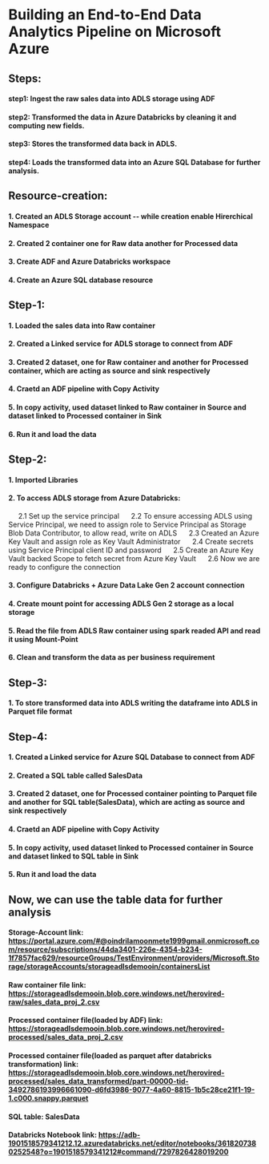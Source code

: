 # Building an End-to-End Data Analytics Pipeline on Microsoft Azure

## Steps:

#### step1: Ingest the raw sales data into ADLS storage using ADF
#### step2: Transformed the data in Azure Databricks by cleaning it and computing new fields.
#### step3: Stores the transformed data back in ADLS.
#### step4: Loads the transformed data into an Azure SQL Database for further analysis.

## Resource-creation:

#### 1. Created an ADLS Storage account -- while creation enable Hirerchical Namespace
#### 2. Created 2 container one for Raw data another for Processed data
#### 3. Create ADF and Azure Databricks workspace
#### 4. Create an Azure SQL database resource

## Step-1:

#### 1. Loaded the sales data into Raw container
#### 2. Created a Linked service for ADLS storage to connect from ADF
#### 3. Created 2 dataset, one for Raw container and another for Processed container, which are acting as source and sink respectively
#### 4. Craetd an ADF pipeline with Copy Activity
#### 5. In copy activity, used dataset linked to Raw container in Source and dataset linked to Processed container in Sink
#### 6. Run it and load the data

## Step-2:

#### 1. Imported Libraries
#### 2. To access ADLS storage from Azure Databricks:
  &nbsp;&nbsp;&nbsp;&nbsp; 2.1 Set up the service principal 
  &nbsp;&nbsp;&nbsp;&nbsp; 2.2 To ensure accessing ADLS using Service Principal, we need to assign role to Service Principal as Storage Blob Data Contributor, to allow read, write on ADLS
  &nbsp;&nbsp;&nbsp;&nbsp; 2.3 Created an Azure Key Vault and assign role as Key Vault Administrator
  &nbsp;&nbsp;&nbsp;&nbsp; 2.4 Create secrets using Service Principal client ID and password
  &nbsp;&nbsp;&nbsp;&nbsp; 2.5 Create an Azure Key Vault backed Scope to fetch secret from Azure Key Vault
  &nbsp;&nbsp;&nbsp;&nbsp; 2.6 Now we are ready to configure the connection
#### 3. Configure Databricks + Azure Data Lake Gen 2 account connection
#### 4. Create mount point for accessing ADLS Gen 2 storage as a local storage
#### 5. Read the file from ADLS Raw container using spark readed API and read it using Mount-Point
#### 6. Clean and transform the data as per business requirement

## Step-3:

#### 1. To store transformed data into ADLS writing the dataframe into ADLS in Parquet file format

## Step-4:

#### 1. Created a Linked service for Azure SQL Database to connect from ADF
#### 2. Created a SQL table called SalesData
#### 3. Created 2 dataset, one for Processed container pointing to Parquet file and another for SQL table(SalesData), which are acting as source and sink respectively
#### 4. Craetd an ADF pipeline with Copy Activity
#### 5. In copy activity, used dataset linked to Processed container in Source and dataset linked to SQL table in Sink
#### 5. Run it and load the data

## Now, we can use the table data for further analysis


#### Storage-Account link: https://portal.azure.com/#@oindrilamoonmete1999gmail.onmicrosoft.com/resource/subscriptions/44da3401-226e-4354-b234-1f7857fac629/resourceGroups/TestEnvironment/providers/Microsoft.Storage/storageAccounts/storageadlsdemooin/containersList

#### Raw container file link: https://storageadlsdemooin.blob.core.windows.net/herovired-raw/sales_data_proj_2.csv

#### Processed container file(loaded by ADF) link: https://storageadlsdemooin.blob.core.windows.net/herovired-processed/sales_data_proj_2.csv

#### Processed container file(loaded as parquet after databricks transformation) link: https://storageadlsdemooin.blob.core.windows.net/herovired-processed/sales_data_transformed/part-00000-tid-3492786193996661090-d6fd3986-9077-4a60-8815-1b5c28ce21f1-19-1.c000.snappy.parquet

#### SQL table: SalesData

#### Databricks Notebook link: https://adb-1901518579341212.12.azuredatabricks.net/editor/notebooks/3618207380252548?o=1901518579341212#command/7297826428019200
